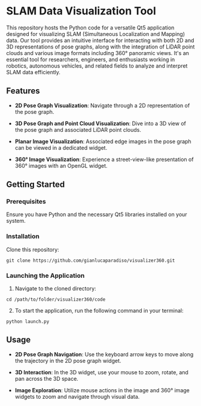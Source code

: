 # SLAM Data Visualization Tool

This repository hosts the Python code for a versatile Qt5 application designed for visualizing SLAM (Simultaneous Localization and Mapping) data. Our tool provides an intuitive interface for interacting with both 2D and 3D representations of pose graphs, along with the integration of LiDAR point clouds and various image formats including 360° panoramic views. It's an essential tool for researchers, engineers, and enthusiasts working in robotics, autonomous vehicles, and related fields to analyze and interpret SLAM data efficiently.

## Features

- **2D Pose Graph Visualization**: Navigate through a 2D representation of the pose graph.

- **3D Pose Graph and Point Cloud Visualization**: Dive into a 3D view of the pose graph and associated LiDAR point clouds.

- **Planar Image Visualization**: Associated edge images in the pose graph can be viewed in a dedicated widget.

- **360° Image Visualization**: Experience a street-view-like presentation of 360° images with an OpenGL widget.

## Getting Started

### Prerequisites

Ensure you have Python and the necessary Qt5 libraries installed on your system. 

### Installation

Clone this repository:
```
git clone https://github.com/gianlucaparadiso/visualizer360.git
```

### Launching the Application

1. Navigate to the cloned directory:
```
cd /path/to/folder/visualizer360/code
```

2. To start the application, run the following command in your terminal:
```
python launch.py
```

## Usage

- **2D Pose Graph Navigation**: Use the keyboard arrow keys to move along the trajectory in the 2D pose graph widget.

- **3D Interaction**: In the 3D widget, use your mouse to zoom, rotate, and pan across the 3D space.

- **Image Exploration**: Utilize mouse actions in the image and 360° image widgets to zoom and navigate through visual data.

